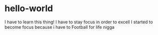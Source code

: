 # hello-world
I have to learn this thing!
I have to stay focus in order to excell
I started to become focus because i have to 
Football for life nigga
